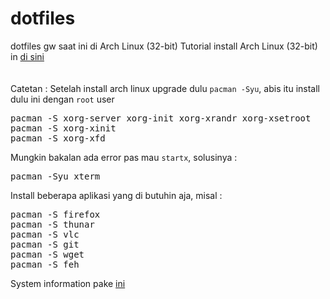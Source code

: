 # dotfiles
dotfiles gw saat ini di Arch Linux (32-bit)
Tutorial install Arch Linux (32-bit) in <a href="https://fnlqxz.my.id/blog/posts/panduan-install-arch-linux.html">di sini</a>
<br><br><br>
Catetan :
Setelah install arch linux upgrade dulu <code>pacman -Syu</code>, abis itu install dulu ini dengan <code>root</code> user
<pre>
pacman -S xorg-server xorg-init xorg-xrandr xorg-xsetroot
pacman -S xorg-xinit
pacman -S xorg-xfd
</pre>
Mungkin bakalan ada error pas mau <code>startx</code>, solusinya :
<pre>
pacman -Syu xterm
</pre>
Install beberapa aplikasi yang di butuhin aja, misal :
<pre>
pacman -S firefox
pacman -S thunar
pacman -S vlc
pacman -S git
pacman -S wget
pacman -S feh
</pre>
System information pake <a href="https://github.com/dylanaraps/pfetch">ini</a>
